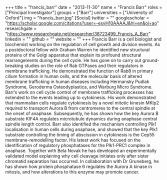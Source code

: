 +++
title = "francis_barr"
date = "2013-11-30"
name = "Francis Barr"
roles = ["Principal Investigator"]
groups = ["Barr"]
universities = ["University of Oxford"]
img = "francis_barr.jpg"
[Social]
  twitter = ""
  googlescholar = "https://scholar.google.com/citations?user=-esyH10AAAAJ&hl=en&oi=ao"
  researchgate = "https://www.researchgate.net/researcher/38723499_Francis_A_Barr"
  linkedin = ""
  github = ""
  website = ""
+++
Francis Barr is a cell biologist and biochemist working on the regulation of cell growth and division events. As a postdoctoral fellow with Graham Warren he identified new structural proteins of the Golgi apparatus that explain its profound structural rearrangements during the cell cycle. He has gone on to carry out ground-breaking studies on the role of Rab GTPases and their regulators in membrane trafficking. He demonstrated the function of Rab8 in primary cilium formation in human cells, and the molecular basis of altered membrane trafficking in human diseases including Hermansky Pudlak Syndrome, Geroderma Osteodyplastica, and Warburg Micro Syndrome. Barr’s work on cell cycle control of membrane trafficking processes has extended to the events leading up to cytokinesis. His work demonstrated that mammalian cells regulate cytokinesis by a novel mitotic kinesin MKlp2 required to transport Aurora B from centromeres to the central spindle at the onset of anaphase. Subsequently, he has shown how the key Aurora B substrate KIF4A regulates microtubule dynamics during anaphase central spindle length control. Barr also identified the mechanism controlling Plk1 localisation in human cells during anaphase, and showed that the key Plk1 substrate controlling the timing of abscission in cytokinesis is the Cep55 membrane-remodelling factor. His latest work has focused on the identification of regulatory phosphatases for the Plk1-PRC1 complex in anaphase. Together with Bela Novak he has developed an experimentally validated model explaining why cell cleavage initiates only after sister chromatid separation has occurred. In collaboration with Dr Gruneberg, he has shown how protein phosphatase 6 regulates the Aurora A kinase in mitosis, and how alterations to this enzyme may promote cancer.
